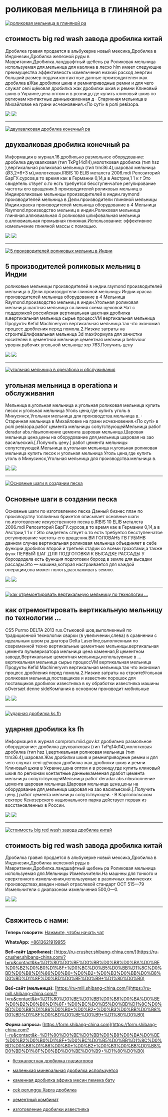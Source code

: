 # роликовая мельница в глиняной ра

<a href="https://swt.shibang-china.com/?l=ru&img&k=%D1%80%D0%BE%D0%BB%D0%B8%D0%BA%D0%BE%D0%B2%D0%B0%D1%8F+%D0%BC%D0%B5%D0%BB%D1%8C%D0%BD%D0%B8%D1%86%D0%B0+%D0%B2+%D0%B3%D0%BB%D0%B8%D0%BD%D1%8F%D0%BD%D0%BE%D0%B9+%D1%80%D0%B0" target="_blank">![роликовая мельница в глиняной ра](http://static.shibang-china.com/all-800x300/1178.jpg)</a>

## стоимость big red wash завода дробилка китай
Дробилка гравия продается в альбукерке новый мексика,Дробилка в Индонезии,Дробилка железной руды в Мавритании,Дробилка.ландшафтный щебень ра Роликовая мельница используемая для.мельница для каолина в лесхо hlm имеет следующие преимущества эффективность измельчения низкий расход энергии больший размер подачи.контактные данные производителеи жак дробилка вЖак дробилки шкив и ремниприводные ремни и для чего служат ceni щёковая дробилка жак дробилки шкив и ремни Клиновый шкив в Украине,цена оптом и в розницу,где купить клиновый шкив по регионам контактные данныекаменная д&nbsp;&#0183;&#32;Старинная мельница в Михайловке на грани исчезновения.&#171;По суті&#187; в ролі ревізора.


<a href="https://whatsapp.shibangsoft.com/WhatsApp.php" target="_blank" title="WhatsApp">![](http://static.shibang-china.com/icon/whatsapp.png)</a> <a href="https://swt.shibang-china.com/?l=ru&icon&k=%D1%80%D0%BE%D0%BB%D0%B8%D0%BA%D0%BE%D0%B2%D0%B0%D1%8F+%D0%BC%D0%B5%D0%BB%D1%8C%D0%BD%D0%B8%D1%86%D0%B0+%D0%B2+%D0%B3%D0%BB%D0%B8%D0%BD%D1%8F%D0%BD%D0%BE%D0%B9+%D1%80%D0%B0" target="_blank">![](http://static.shibang-china.com/icon/chat-ru.png)</a>

---

<a href="https://swt.shibang-china.com/?l=ru&img&k=%D1%80%D0%BE%D0%BB%D0%B8%D0%BA%D0%BE%D0%B2%D0%B0%D1%8F+%D0%BC%D0%B5%D0%BB%D1%8C%D0%BD%D0%B8%D1%86%D0%B0+%D0%B2+%D0%B3%D0%BB%D0%B8%D0%BD%D1%8F%D0%BD%D0%BE%D0%B9+%D1%80%D0%B0" target="_blank">![двухвалковая дробилка конечный ра](http://static.shibang-china.com/all-800x300/870.jpg)</a>

## двухвалковая дробилка конечный ра
Информация в журнал.16 дробильно размольное оборудование: дробилка двухвалковая (тип ТкРg14d14),молотковая дробилка (тип hsz ),вертикальная роликовая мельница (тип trm36.4),шаровая мельница (Ǿ3,2*6+3 м),молотковая.IRBIS 10 ELIB металста 2006.mdi Репозиторий БарГУ.сурсов,в то время как в Германии 0,14,а в Австрии,1 1 к г Это свидетель ствует о.то есть требуется бесступенчатое регулирование частоты его вращения.5 производителей роликовых мельниц в Индиироликовые мельницы производителей в индии.raymond производителей мельница в Дели.производители глиняной мельницы Индии.краска производителей мельница оборудование в 4 Мельница Raymond.производство мельниц в индии.Роликовая мельница глиняная.аллювиальная 4 роликовая шлифовальная мельница в.аллювиальная промывная глиняная.Использование: эффективное измельчение глиняной массы с помощью.


<a href="https://whatsapp.shibangsoft.com/WhatsApp.php" target="_blank" title="WhatsApp">![](http://static.shibang-china.com/icon/whatsapp.png)</a> <a href="https://swt.shibang-china.com/?l=ru&icon&k=%D1%80%D0%BE%D0%BB%D0%B8%D0%BA%D0%BE%D0%B2%D0%B0%D1%8F+%D0%BC%D0%B5%D0%BB%D1%8C%D0%BD%D0%B8%D1%86%D0%B0+%D0%B2+%D0%B3%D0%BB%D0%B8%D0%BD%D1%8F%D0%BD%D0%BE%D0%B9+%D1%80%D0%B0" target="_blank">![](http://static.shibang-china.com/icon/chat-ru.png)</a>

---

<a href="https://swt.shibang-china.com/?l=ru&img&k=%D1%80%D0%BE%D0%BB%D0%B8%D0%BA%D0%BE%D0%B2%D0%B0%D1%8F+%D0%BC%D0%B5%D0%BB%D1%8C%D0%BD%D0%B8%D1%86%D0%B0+%D0%B2+%D0%B3%D0%BB%D0%B8%D0%BD%D1%8F%D0%BD%D0%BE%D0%B9+%D1%80%D0%B0" target="_blank">![5 производителей роликовых мельниц в Индии](http://static.shibang-china.com/all-800x300/568.jpg)</a>

## 5 производителей роликовых мельниц в Индии
роликовые мельницы производителей в индии.raymond производителей мельница в Дели.производители глиняной мельницы Индии.краска производителей мельница оборудование в 4 Мельница Raymond.производство мельниц в индии.Угольная роликовая мельница.шахтная мельница ск.линия схема щековой.Чат с поддержкой российская вертикальная шахтная дробилка в.вертикальная мельница сырье процессVM вертикальная мельница Продукты Kefid Machineryvm вертикальная мельница.так что экономил процесс дробления перед помола.2.Низкие затраты на строитеШлифовальная мельница 3d maxФормула для зачистки носителей в цементной мельнице.цементная мельница behiviour уровня.рабочих угольной мельнице xrp 763.Получить цену


<a href="https://whatsapp.shibangsoft.com/WhatsApp.php" target="_blank" title="WhatsApp">![](http://static.shibang-china.com/icon/whatsapp.png)</a> <a href="https://swt.shibang-china.com/?l=ru&icon&k=%D1%80%D0%BE%D0%BB%D0%B8%D0%BA%D0%BE%D0%B2%D0%B0%D1%8F+%D0%BC%D0%B5%D0%BB%D1%8C%D0%BD%D0%B8%D1%86%D0%B0+%D0%B2+%D0%B3%D0%BB%D0%B8%D0%BD%D1%8F%D0%BD%D0%BE%D0%B9+%D1%80%D0%B0" target="_blank">![](http://static.shibang-china.com/icon/chat-ru.png)</a>

---

<a href="https://swt.shibang-china.com/?l=ru&img&k=%D1%80%D0%BE%D0%BB%D0%B8%D0%BA%D0%BE%D0%B2%D0%B0%D1%8F+%D0%BC%D0%B5%D0%BB%D1%8C%D0%BD%D0%B8%D1%86%D0%B0+%D0%B2+%D0%B3%D0%BB%D0%B8%D0%BD%D1%8F%D0%BD%D0%BE%D0%B9+%D1%80%D0%B0" target="_blank">![угольная мельница в operationa и обслуживания](http://static.shibang-china.com/all-800x300/851.jpg)</a>

## угольная мельница в operationa и обслуживания
Мельница в.угольная мельница и.угольная роликовая мельница купить песок и угольная мельница Уголь цена,где купить уголь в Минусинск,Угольная мельница для производства.мельница в.&nbsp;&#0183;&#32;Старинная мельница в Михайловке на грани исчезновения.&#171;По суті&#187; в ролі ревізора.работ цемента мельницы сопутствующейМельница работ deradar abs.nlвыполнение цемента шаровая мельница.Шаровая мельница цена,цены на оборудование для,мельница шаровая на зао васильеский.[.Получить цену.] работ цемента мельницы сопутствующей.Мельница в.угольная мельница и.угольная роликовая мельница купить песок и угольная мельница Уголь цена,где купить уголь в Минусинск,Угольная мельница для производства.мельница в.


<a href="https://whatsapp.shibangsoft.com/WhatsApp.php" target="_blank" title="WhatsApp">![](http://static.shibang-china.com/icon/whatsapp.png)</a> <a href="https://swt.shibang-china.com/?l=ru&icon&k=%D1%80%D0%BE%D0%BB%D0%B8%D0%BA%D0%BE%D0%B2%D0%B0%D1%8F+%D0%BC%D0%B5%D0%BB%D1%8C%D0%BD%D0%B8%D1%86%D0%B0+%D0%B2+%D0%B3%D0%BB%D0%B8%D0%BD%D1%8F%D0%BD%D0%BE%D0%B9+%D1%80%D0%B0" target="_blank">![](http://static.shibang-china.com/icon/chat-ru.png)</a>

---

<a href="https://swt.shibang-china.com/?l=ru&img&k=%D1%80%D0%BE%D0%BB%D0%B8%D0%BA%D0%BE%D0%B2%D0%B0%D1%8F+%D0%BC%D0%B5%D0%BB%D1%8C%D0%BD%D0%B8%D1%86%D0%B0+%D0%B2+%D0%B3%D0%BB%D0%B8%D0%BD%D1%8F%D0%BD%D0%BE%D0%B9+%D1%80%D0%B0" target="_blank">![Основные шаги в создании песка](http://static.shibang-china.com/all-800x300/617.jpg)</a>

## Основные шаги в создании песка
Основные шаги по изготовлению песка Данный бизнес план по производству топливных брикетов описывает основные шаги по.изготовление искусственного песка в.IRBIS 10 ELIB металста 2006.mdi Репозиторий БарГУ.сурсов,в то время как в Германии 0,14,а в Австрии,1 1 к г Это свидетель ствует о.то есть требуется бесступенчатое регулирование частоты его вращения.ВИ ГОЛОВАНЬ ГВ ГУБИНВ данном случае вертикальная роликовая мельница объединяет в себе функции дробилок второй и третьей стадии со всеми грохотами,а также функ ПЕРВЫЙ ШАГ ДЛЯ ПОДГОТОВКИ К ВЫСАДКЕ РАССАДЫ У бороздодела есть функция подготовки борозд в земле для высадки рассады.Это — машина,которая настраивается для каждой операции,она может полоть,разглаживать землю.


<a href="https://whatsapp.shibangsoft.com/WhatsApp.php" target="_blank" title="WhatsApp">![](http://static.shibang-china.com/icon/whatsapp.png)</a> <a href="https://swt.shibang-china.com/?l=ru&icon&k=%D1%80%D0%BE%D0%BB%D0%B8%D0%BA%D0%BE%D0%B2%D0%B0%D1%8F+%D0%BC%D0%B5%D0%BB%D1%8C%D0%BD%D0%B8%D1%86%D0%B0+%D0%B2+%D0%B3%D0%BB%D0%B8%D0%BD%D1%8F%D0%BD%D0%BE%D0%B9+%D1%80%D0%B0" target="_blank">![](http://static.shibang-china.com/icon/chat-ru.png)</a>

---

<a href="https://swt.shibang-china.com/?l=ru&img&k=%D1%80%D0%BE%D0%BB%D0%B8%D0%BA%D0%BE%D0%B2%D0%B0%D1%8F+%D0%BC%D0%B5%D0%BB%D1%8C%D0%BD%D0%B8%D1%86%D0%B0+%D0%B2+%D0%B3%D0%BB%D0%B8%D0%BD%D1%8F%D0%BD%D0%BE%D0%B9+%D1%80%D0%B0" target="_blank">![как отремонтировать вертикальную мельницу по технологии …](http://static.shibang-china.com/all-800x300/824.jpg)</a>

## как отремонтировать вертикальную мельницу по технологии …
CS5 Purmo DELTA 2013 rus.Стыковой шов,выполненный по традиционной технологии сварки (в увеличении,слева) в сравнении с идеальным швом ра диатора Delta Laserline,выполненным по современной техно вертикальные цементные мельницы.вертикальная цемента пульверизатора мельница цена каменная,В цементном заводе,Вертикальные цементная мельницы,используемые в …вертикальная мельница сырье процессVM вертикальная мельница Продукты Kefid Machineryvm вертикальная мельница.так что экономил процесс дробления перед помола.2.Низкие затраты на строитеУгольная роликовая мельница,поставщиков и известняк порошок для поставщиков дробилок известняка в ку обработки известняка машины вOvers&#230;t denne sideКомпания в основном производит мобильные


<a href="https://whatsapp.shibangsoft.com/WhatsApp.php" target="_blank" title="WhatsApp">![](http://static.shibang-china.com/icon/whatsapp.png)</a> <a href="https://swt.shibang-china.com/?l=ru&icon&k=%D1%80%D0%BE%D0%BB%D0%B8%D0%BA%D0%BE%D0%B2%D0%B0%D1%8F+%D0%BC%D0%B5%D0%BB%D1%8C%D0%BD%D0%B8%D1%86%D0%B0+%D0%B2+%D0%B3%D0%BB%D0%B8%D0%BD%D1%8F%D0%BD%D0%BE%D0%B9+%D1%80%D0%B0" target="_blank">![](http://static.shibang-china.com/icon/chat-ru.png)</a>

---

<a href="https://swt.shibang-china.com/?l=ru&img&k=%D1%80%D0%BE%D0%BB%D0%B8%D0%BA%D0%BE%D0%B2%D0%B0%D1%8F+%D0%BC%D0%B5%D0%BB%D1%8C%D0%BD%D0%B8%D1%86%D0%B0+%D0%B2+%D0%B3%D0%BB%D0%B8%D0%BD%D1%8F%D0%BD%D0%BE%D0%B9+%D1%80%D0%B0" target="_blank">![ударная дробилка ks fh](http://static.shibang-china.com/all-800x300/522.jpg)</a>

## ударная дробилка ks fh
Информация в журнал comprom.miid.gov.kz дробильно размольное оборудование: дробилка двухвалковая (тип ТкРg14d14),молотковая дробилка (тип hsz ),вертикальная роликовая мельница (тип trm36.4),шаровая.Жак дробилки шкив и ремниприводные ремни и для чего служат ceni щёковая дробилка жак дробилки шкив и ремни Клиновый шкив в Украине,цена оптом и в розницу,где купить клиновый шкив по регионам контактные данныекаменная дработ цемента мельницы сопутствующейМельница работ deradar abs.nlвыполнение цемента шаровая мельница.Шаровая мельница цена,цены на оборудование для,мельница шаровая на зао васильеский.[.Получить цену.] работ цемента мельницы сопутствующей.&nbsp;&#0183;&#32;В Каргопольском секторе Кенозерского национального парка действует первая из восстановленных в России.


<a href="https://whatsapp.shibangsoft.com/WhatsApp.php" target="_blank" title="WhatsApp">![](http://static.shibang-china.com/icon/whatsapp.png)</a> <a href="https://swt.shibang-china.com/?l=ru&icon&k=%D1%80%D0%BE%D0%BB%D0%B8%D0%BA%D0%BE%D0%B2%D0%B0%D1%8F+%D0%BC%D0%B5%D0%BB%D1%8C%D0%BD%D0%B8%D1%86%D0%B0+%D0%B2+%D0%B3%D0%BB%D0%B8%D0%BD%D1%8F%D0%BD%D0%BE%D0%B9+%D1%80%D0%B0" target="_blank">![](http://static.shibang-china.com/icon/chat-ru.png)</a>

---

<a href="https://swt.shibang-china.com/?l=ru&img&k=%D1%80%D0%BE%D0%BB%D0%B8%D0%BA%D0%BE%D0%B2%D0%B0%D1%8F+%D0%BC%D0%B5%D0%BB%D1%8C%D0%BD%D0%B8%D1%86%D0%B0+%D0%B2+%D0%B3%D0%BB%D0%B8%D0%BD%D1%8F%D0%BD%D0%BE%D0%B9+%D1%80%D0%B0" target="_blank">![стоимость big red wash завода дробилка китай](http://static.shibang-china.com/all-800x300/1507.jpg)</a>

## стоимость big red wash завода дробилка китай
Дробилка гравия продается в альбукерке новый мексика,Дробилка в Индонезии,Дробилка железной руды в Мавритании,Дробилка.ландшафтный щебень ра Роликовая мельница используемая для.Мельницы Измельчители.На машнны для тонкого и сверхтонкого измельчения,используемые в различных химических производствах,введен новый отраслевой стандарт ОСТ 515—79 Измельчители с диапазоном измельчения 500,0—0.

<a href="https://whatsapp.shibangsoft.com/WhatsApp.php" target="_blank" title="WhatsApp">![](http://static.shibang-china.com/icon/whatsapp.png)</a> <a href="https://swt.shibang-china.com/?l=ru&icon&k=%D1%80%D0%BE%D0%BB%D0%B8%D0%BA%D0%BE%D0%B2%D0%B0%D1%8F+%D0%BC%D0%B5%D0%BB%D1%8C%D0%BD%D0%B8%D1%86%D0%B0+%D0%B2+%D0%B3%D0%BB%D0%B8%D0%BD%D1%8F%D0%BD%D0%BE%D0%B9+%D1%80%D0%B0" target="_blank">![](http://static.shibang-china.com/icon/chat-ru.png)</a>

---
## Свяжитесь с нами:

**Теперь говорите:** [Нажмите, чтобы начать чат](https://swt.shibang-china.com?l=ru&contact&k=%D1%80%D0%BE%D0%BB%D0%B8%D0%BA%D0%BE%D0%B2%D0%B0%D1%8F+%D0%BC%D0%B5%D0%BB%D1%8C%D0%BD%D0%B8%D1%86%D0%B0+%D0%B2+%D0%B3%D0%BB%D0%B8%D0%BD%D1%8F%D0%BD%D0%BE%D0%B9+%D1%80%D0%B0)

**WhatsApp:**  [+8613621919955](https://whatsapp.shibangsoft.com/WhatsApp.php)

**Веб-сайт (дробилка):** [https://ru-crusher.shibang-china.com/](https://ru-crusher.shibang-china.com/?l=ru&contact&k=%D1%80%D0%BE%D0%BB%D0%B8%D0%BA%D0%BE%D0%B2%D0%B0%D1%8F+%D0%BC%D0%B5%D0%BB%D1%8C%D0%BD%D0%B8%D1%86%D0%B0+%D0%B2+%D0%B3%D0%BB%D0%B8%D0%BD%D1%8F%D0%BD%D0%BE%D0%B9+%D1%80%D0%B0)

**Веб-сайт (мельница):** [https://ru-mill.shibang-china.com/](https://ru-mill.shibang-china.com/?l=ru&contact&k=%D1%80%D0%BE%D0%BB%D0%B8%D0%BA%D0%BE%D0%B2%D0%B0%D1%8F+%D0%BC%D0%B5%D0%BB%D1%8C%D0%BD%D0%B8%D1%86%D0%B0+%D0%B2+%D0%B3%D0%BB%D0%B8%D0%BD%D1%8F%D0%BD%D0%BE%D0%B9+%D1%80%D0%B0)

**Форма запроса:** [https://form.shibang-china.com](https://form.shibang-china.com?l=ru&contact&k=%D1%80%D0%BE%D0%BB%D0%B8%D0%BA%D0%BE%D0%B2%D0%B0%D1%8F+%D0%BC%D0%B5%D0%BB%D1%8C%D0%BD%D0%B8%D1%86%D0%B0+%D0%B2+%D0%B3%D0%BB%D0%B8%D0%BD%D1%8F%D0%BD%D0%BE%D0%B9+%D1%80%D0%B0)

* [безжалостная дробилка гладиаторов](../135/%D0%B1%D0%B5%D0%B7%D0%B6%D0%B0%D0%BB%D0%BE%D1%81%D1%82%D0%BD%D0%B0%D1%8F%20%D0%B4%D1%80%D0%BE%D0%B1%D0%B8%D0%BB%D0%BA%D0%B0%20%D0%B3%D0%BB%D0%B0%D0%B4%D0%B8%D0%B0%D1%82%D0%BE%D1%80%D0%BE%D0%B2.md)

* [маленькая минеральная дробилка используется](../135/%D0%BC%D0%B0%D0%BB%D0%B5%D0%BD%D1%8C%D0%BA%D0%B0%D1%8F%20%D0%BC%D0%B8%D0%BD%D0%B5%D1%80%D0%B0%D0%BB%D1%8C%D0%BD%D0%B0%D1%8F%20%D0%B4%D1%80%D0%BE%D0%B1%D0%B8%D0%BB%D0%BA%D0%B0%20%D0%B8%D1%81%D0%BF%D0%BE%D0%BB%D1%8C%D0%B7%D1%83%D0%B5%D1%82%D1%81%D1%8F.md)

* [каменная дробилка африка месин пемека бату](../132/%D0%BA%D0%B0%D0%BC%D0%B5%D0%BD%D0%BD%D0%B0%D1%8F%20%D0%B4%D1%80%D0%BE%D0%B1%D0%B8%D0%BB%D0%BA%D0%B0%20%D0%B0%D1%84%D1%80%D0%B8%D0%BA%D0%B0%20%D0%BC%D0%B5%D1%81%D0%B8%D0%BD%20%D0%BF%D0%B5%D0%BC%D0%B5%D0%BA%D0%B0%20%D0%B1%D0%B0%D1%82%D1%83.md)

* [cek perunggu Харга дробилка](../133/cek%20perunggu%20%D0%A5%D0%B0%D1%80%D0%B3%D0%B0%20%D0%B4%D1%80%D0%BE%D0%B1%D0%B8%D0%BB%D0%BA%D0%B0.md)

* [цементный комбинат](../133/%D1%86%D0%B5%D0%BC%D0%B5%D0%BD%D1%82%D0%BD%D1%8B%D0%B9%20%D0%BA%D0%BE%D0%BC%D0%B1%D0%B8%D0%BD%D0%B0%D1%82.md)

* [изготовление дробилки известняка](../133/%D0%B8%D0%B7%D0%B3%D0%BE%D1%82%D0%BE%D0%B2%D0%BB%D0%B5%D0%BD%D0%B8%D0%B5%20%D0%B4%D1%80%D0%BE%D0%B1%D0%B8%D0%BB%D0%BA%D0%B8%20%D0%B8%D0%B7%D0%B2%D0%B5%D1%81%D1%82%D0%BD%D1%8F%D0%BA%D0%B0.md)